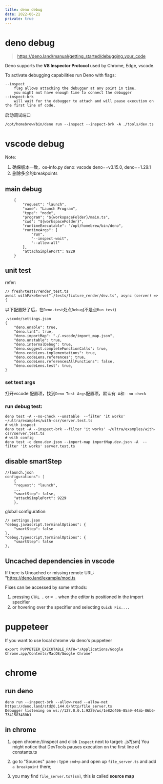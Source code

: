 ```yaml
---
title: deno debug
date: 2022-06-21
private: true
---
```


# deno debug
> https://deno.land/manual/getting_started/debugging_your_code

Deno supports the **V8 Inspector Protocol** used by Chrome, Edge, vscode.

To activate debugging capabilities run Deno with flags:

    --inspect 
        flag allows attaching the debugger at any point in time, 
        you might not have enough time to connect the debugger 
    --inspect-brk 
        will wait for the debugger to attach and will pause execution on the first line of code.

启动调试端口

    /opt/homebrew/bin/deno run --inspect --inspect-brk -A ./tools/dev.ts

# vscode debug
Note: 
1. 确保版本一致，os-info.py deno: vscode deno==v3.15.0, deno==1.29.1
2. 删除多余的breakpoints

## main debug
        {
            "request": "launch",
            "name": "Launch Program",
            "type": "node",
            "program": "${workspaceFolder}/main.ts",
            "cwd": "${workspaceFolder}",
            "runtimeExecutable": "/opt/homebrew/bin/deno",
            "runtimeArgs": [
                "run",
                "--inspect-wait",
                "--allow-all"
            ],
            "attachSimplePort": 9229
        }

## unit test
refer:   

    // fresh/tests/render_test.ts
    await withFakeServe("./tests/fixture_render/dev.ts", async (server) => {

以下配置好了后，在`Deno.test`处点`Debug`(不是点`Run test`)

    .vscode/settings.json
    {
        "deno.enable": true,
        "deno.lint": true,
        "deno.importMap": "./.vscode/import_map.json",
        "deno.unstable": true,
        "deno.internalDebug": true,
        "deno.suggest.completeFunctionCalls": true,
        "deno.codeLens.implementations": true,
        "deno.codeLens.references": true,
        "deno.codeLens.referencesAllFunctions": false,
        "deno.codeLens.test": true,
    }

### set test args
打开vscode 配置项，找到`Deno Test Args`配置项，默认有`-A`和`--no-check`

### run debug test:

    deno test -A --no-check --unstable  --filter 'it works' ~/ultra/examples/with-csr/server.test.ts
    # with inspect
    deno test -A --inspect-brk --filter 'it works' ~/ultra/examples/with-csr/server.test.ts
    # with config
    deno test -c deno.dev.json --import-map importMap.dev.json -A  --filter 'it works' server.test.ts

## disable smartStep
    //launch.json
    configurations": [
        {
        "request": "launch",
        ...
        "smartStep": false,
        "attachSimplePort": 9229
        },

global configuration

    // settings.json
    "debug.javascript.terminalOptions": {
        "smartStep": false
    },
    "debug.typescript.terminalOptions": {
        "smartStep": false
    },

## Uncached  dependencies in vscode
If there is Uncached or missing remote URL: "https://deno.land/example/mod.ts

Fixes can be accessed by some mthods:
1. pressing `CTRL .` or `⌘ .` when the editor is positioned in the import specifier
2. or hovering over the specifier and selecting `Quick Fix....`

# puppeteer
If you want to use local chrome via deno's puppeteer

    export PUPPETEER_EXECUTABLE_PATH="/Applications/Google Chrome.app/Contents/MacOS/Google Chrome"

# chrome

## run deno

    deno run --inspect-brk --allow-read --allow-net https://deno.land/std@0.144.0/http/file_server.ts
    Debugger listening on ws://127.0.0.1:9229/ws/1e82c406-85a9-44ab-86b6-7341583480b1

## in chrome

1. open chrome://inspect and click `Inspect` next to target: .js?[sm] You might
   notice that DevTools pauses execution on the first line of constants.ts

2. go to "Sources" pane : type `cmd+p` and open up `file_server.ts` and add
   `a breakpoint` there;

3. you may find `file_server.ts?[sm]`, this is called **source map**
